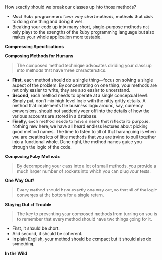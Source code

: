 How exactly should we break our classes up into those methods?
- Most Ruby
  programmers favor very short methods, methods that stick to doing one thing and
  doing it well.
- Breaking your code up into many short, single-purpose
  methods not only plays to the strengths of the Ruby programming language but also
  makes your whole application more testable.

**Compressing Specifications**

**Composing Methods for Humans**

> The composed method technique advocates dividing your class up into methods that have three characteristics.

- **First**, each method should do a single thing—focus on solving a single aspect of the problem. By concentrating on one
  thing, your methods are not only easier to write, they are also easier to understand.
- **Second**, each method needs to operate at a single conceptual level: Simply put,
  don’t mix high-level logic with the nitty-gritty details. A method that implements the
  business logic around, say, currency conversions, should not suddenly veer off into the
  details of how the various accounts are stored in a database.
- **Finally**, each method needs to have a name that reflects its purpose. Nothing new
  here; we have all heard endless lectures about picking good method names. The time
  to listen to all of that haranguing is when you are creating lots of little methods that
  you are trying to pull together into a functional whole. Done right, the method names
  guide you through the logic of the code.

**Composing Ruby Methods**
> By decomposing your class into a lot of small methods, you provide a much larger
number of sockets into which you can plug your tests.

**One Way Out?**
> Every method should have exactly one way out,
so that all of the logic converges at the bottom for a single return. 

**Staying Out of Trouble**
> The key to preventing your composed methods from turning on you is to remember
that every method should have two things going for it.
-  First, it should be short. 
- And
second, it should be coherent.
- In plain English, your method should be compact but
  it should also do something.

**In the Wild**

